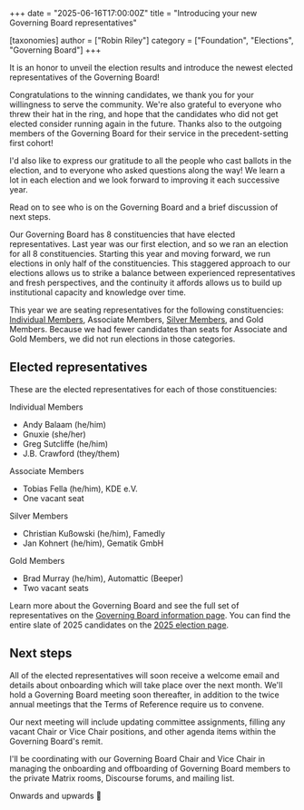 +++
date = "2025-06-16T17:00:00Z"
title = "Introducing your new Governing Board representatives"

[taxonomies]
author = ["Robin Riley"]
category = ["Foundation", "Elections", "Governing Board"]
+++

It is an honor to unveil the election results and introduce the newest elected representatives of the Governing Board!

Congratulations to the winning candidates, we thank you for your willingness to serve the community. We're also grateful to everyone who threw their hat in the ring, and hope that the candidates who did not get elected consider running again in the future. Thanks also to the outgoing members of the Governing Board for their service in the precedent-setting first cohort!

I'd also like to express our gratitude to all the people who cast ballots in the election, and to everyone who asked questions along the way! We learn a lot in each election and we look forward to improving it each successive year.

Read on to see who is on the Governing Board and a brief discussion of next steps.

<!-- more -->

Our Governing Board has 8 constituencies that have elected representatives. Last year was our first election, and so we ran an election for all 8 constituencies. Starting this year and moving forward, we run elections in only half of the constituencies. This staggered approach to our elections allows us to strike a balance between experienced representatives and fresh perspectives, and the continuity it affords allows us to build up institutional capacity and knowledge over time.

This year we are seating representatives for the following constituencies: [Individual Members](https://opavote.com/results/5202655923666944), Associate Members, [Silver Members](https://opavote.com/results/5206099480805376), and Gold Members. Because we had fewer candidates than seats for Associate and Gold Members, we did not run elections in those categories.

## Elected representatives

These are the elected representatives for each of those constituencies:

Individual Members
- Andy Balaam (he/him)
- Gnuxie (she/her)
- Greg Sutcliffe (he/him)
- J.B. Crawford (they/them)

Associate Members
- Tobias Fella (he/him), KDE e.V.
- One vacant seat

Silver Members
- Christian Kußowski (he/him), Famedly
- Jan Kohnert (he/him), Gematik GmbH

Gold Members
- Brad Murray (he/him), Automattic (Beeper)
- Two vacant seats

Learn more about the Governing Board and see the full set of representatives on the [Governing Board information page](/foundation/governing-board/). You can find the entire slate of 2025 candidates on the [2025 election page](/foundation/governing-board-elections/2025/).

## Next steps

All of the elected representatives will soon receive a welcome email and details about onboarding which will take place over the next month. We'll hold a Governing Board meeting soon thereafter, in addition to the twice annual meetings that the Terms of Reference require us to convene.

Our next meeting will include updating committee assignments, filling any vacant Chair or Vice Chair positions, and other agenda items within the Governing Board's remit.

I'll be coordinating with our Governing Board Chair and Vice Chair in managing the onboarding and offboarding of Governing Board members to the private Matrix rooms, Discourse forums, and mailing list.

Onwards and upwards 🚀